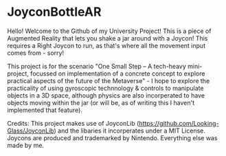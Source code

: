 # JoyconBottleAR
Hello! Welcome to the Github of my University Project! This is a piece of Augmented Reality that lets you shake a jar around with a Joycon!
This requires a Right Joycon to run, as that's where all the movement input comes from - sorry!

This project is for the scenario "One Small Step – A tech-heavy mini-project, focussed on implementation of a concrete concept to explore practical aspects of the future of the Metaverse" - I hope to explore the practicality of using gyroscopic technnology & controls to manipulate objects in a 3D space, although physics are also incorperated to have objects moving within the jar (or will be, as of writing this I haven't implemented that feature).

Credits:
This project makes use of JoyconLib (https://github.com/Looking-Glass/JoyconLib) and the libaries it incorperates under a MIT License.
Joycons are produced and trademarked by Nintendo.
Everything else was made by me.
